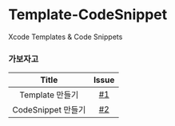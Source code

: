 # Template-CodeSnippet
Xcode Templates &amp; Code Snippets

### 가보자고
|Title|Issue|
|:---:|:---:|
|Template 만들기|[#1](https://github.com/jeong-hyeonHwang/Template-CodeSnippet/issues/1)|
|CodeSnippet 만들기|[#2](https://github.com/jeong-hyeonHwang/Template-CodeSnippet/issues/2)|
